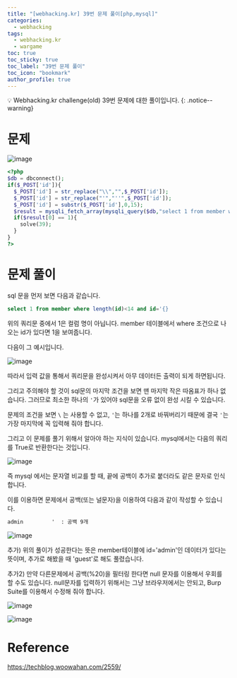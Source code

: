 ```yaml
---
title: "[webhacking.kr] 39번 문제 풀이[php,mysql]"
categories:
  - webhacking
tags:
  - webhacking.kr
  - wargame
toc: true
toc_sticky: true
toc_label: "39번 문제 풀이"
toc_icon: "bookmark"
author_profile: true
---
```


💡 Webhacking.kr challenge(old) 39번 문제에 대한 풀이입니다.
{: .notice--warning}

# 문제
  ![image](https://user-images.githubusercontent.com/33647663/152682841-bff24725-50cc-482a-a0d3-49d7d482acdb.png)

  ```php
<?php
  $db = dbconnect();
  if($_POST['id']){
    $_POST['id'] = str_replace("\\","",$_POST['id']);
    $_POST['id'] = str_replace("'","''",$_POST['id']);
    $_POST['id'] = substr($_POST['id'],0,15);
    $result = mysqli_fetch_array(mysqli_query($db,"select 1 from member where length(id)<14 and id='{$_POST['id']}"));
    if($result[0] == 1){
      solve(39);
    }
  }
?>
  ```

# 문제 풀이
  sql 문을 먼저 보면 다음과 같습니다.
  ```sql
  select 1 from member where length(id)<14 and id='{}
  ```

  위의 쿼리문 중에서 1은 컬럼 명이 아닙니다. member 테이블에서 where 조건으로 나오는 id가 있다면 1을 보여줍니다. 

  다음이 그 예시입니다.

  ![image](https://user-images.githubusercontent.com/33647663/152683040-a4a283a0-23cd-4b83-ac5d-3905bce70498.png)

  따라서 입력 값을 통해서 쿼리문을 완성시켜서 아무 데이터든 출력이 되게 하면됩니다.

  그리고 주의해야 할 것이 sql문의 마지막 조건을 보면 맨 마지막 작은 따옴표가 하나 없습니다. 그러므로 최소한 하나의 ```'```가 있어야 sql문을 오류 없이 완성 시킬 수 있습니다. 

  문제의 조건을 보면 ```\``` 는 사용할 수 없고, ```'```는 하나를 2개로 바꿔버리기 때문에 결국 ```'```는 가장 마지막에 꼭 입력해 줘야 합니다.

  그리고 이 문제를 풀기 위해서 알아야 하는 지식이 있습니다. mysql에서는 다음의 쿼리를 True로 반환한다는 것입니다.

  ![image](https://user-images.githubusercontent.com/33647663/152683234-684a0c38-2d8c-4b82-88f3-7240463db2ba.png)

  즉 mysql 에서는 문자열 비교를 할 때, 끝에 공백이 추가로 붙더라도 같은 문자로 인식합니다.

  이를 이용하면 문제에서 공백(또는 널문자)을 이용하여 다음과 같이 작성할 수 있습니다.

  ```md
  admin         '  : 공백 9개
  ```

  ![image](https://user-images.githubusercontent.com/33647663/152683352-c3e8140e-57f6-4434-88dc-0f6151fa6756.png)

  추가) 위의 풀이가 성공한다는 뜻은 member테이블에 id='admin'인 데이터가 있다는 뜻이며, 추가로 해봤을 때 'guest'로 해도 풀렸습니다.

  추가2) 만약 다른문제에서 공백(%20)을 필터링 한다면 null 문자를 이용해서 우회를 할 수도 있습니다. null문자를 입력하기 위해서는 그냥 브라우저에서는 안되고, Burp Suite를 이용해서 수정해 줘야 합니다.

  ![image](https://user-images.githubusercontent.com/33647663/152683497-8202dacd-5cce-464b-9842-4d66de4715fb.png)

  ![image](https://user-images.githubusercontent.com/33647663/152683510-a298c73a-8946-491f-9d16-f07f8ee884a9.png)

# Reference
  https://techblog.woowahan.com/2559/
